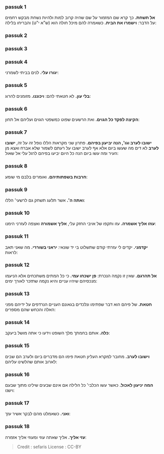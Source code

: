 
### passuk 1
<b>אל תשחת.</b> כך קרא שם המזמור על שם שהיה קרוב למות ולהיות נשחת מבקש רחמים על הדבר:
<b>וישמרו את הבית.</b> כשאמרה להם מיכל חולה הוא (ש"א י"ט) והבריחו בלילה:

### passuk 2

### passuk 3

### passuk 4
<b>יגורו עלי.</b> לנים בביתי לשמרני:

### passuk 5
<b>בלי עון.</b> לא חטאתי להם:
<b>ויכוננו.</b> מזומנים להרוג:

### passuk 6
<b>הקיצה לפקד כל הגוים.</b> ואת הרשעים שפוט כמשפטי הגוים ועליהם אל תחון:

### passuk 7
<b>ישובו לערב וגו', הנה יביעון בפיהם.</b> פתרון שני מקראות הללו נופל זה על זה, <b>ישובו לערב</b> לא דים מה שעשו ביום אלא אף לערב ישובו על רעתם לשמור שלא אברח ואצא מן העיר ומה עשו ביום הנה כל היום יביעו בפיהם לרגל עלי אל שאול:

### passuk 8
<b>חרבות בשפתותיהם.</b> ואומרים בלבם מי שומע:

### passuk 9
<b>ואתה ה'.</b> אשר תלעג תשחק גם לרשעי' הללו:

### passuk 10
<b>עוזו אליך אשמרה.</b> עזו ותקפו של אויבי החזק עלי, <b>אליך אשמורה</b> ואצפה לעזרני הימנו:

### passuk 11
<b>יקדמני.</b> יקדים לי עזרתי קודם שתשלוט בי יד שונאי:
<b>יראני בשוררי.</b> מה שאני תאב לראות:

### passuk 12
<b>אל תהרגם.</b> שאין זו נקמה הנכרת:
<b>פן ישכחו עמי.</b> כי כל המתים משתכחים אלא הניעמו מנכסיהם שיהיו עניים והיא נקמה שתזכר לאורך ימים:

### passuk 13
<b>חטאת.</b> של פיהם הוא דבר שפתימו ונלכדים בגאונם העניים הנרדפים על ידיהם מפני האלה והכחש שהם מספרים:

### passuk 14
<b>כלה.</b> אותם בחמתך מלך השופט וידעו כי אתה מושל ביעקב:

### passuk 15
<b>וישובו לערב.</b> מחובר למקרא העליון חטאת פימו הם מדברים ביום ולערב הם שבים לארוב אותם שהלשינו עליהם:

### passuk 16
<b>המה יניעון לאכול.</b> כאשר עשו הכלבי' כל הלילה אם אינם שבעים שילינו מתוך שבעם וישנו:

### passuk 17
<b>ואני.</b> כשאמלט מהם לבקר אשיר עזך:

### passuk 18
<b>עזי אליך.</b> אליך שאתה עוזי ומעוזי אליך אזמרה:

>Credit : sefaris
>License : CC-BY